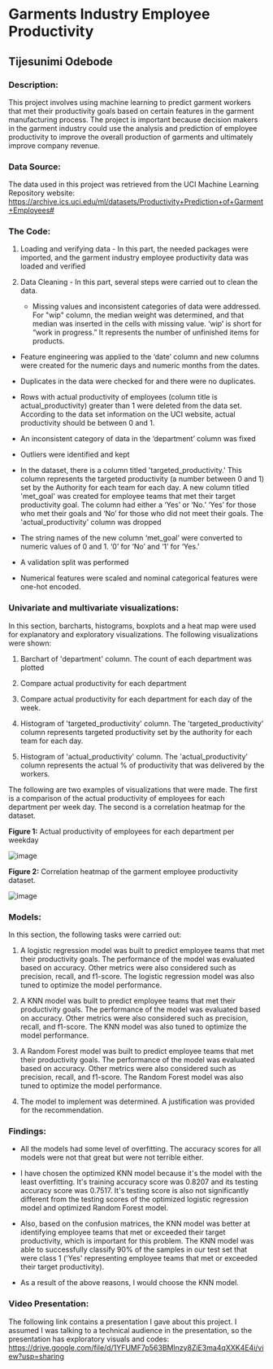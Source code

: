 # Garments Industry Employee Productivity

## Tijesunimi Odebode

### Description:

This project involves using machine learning to predict garment workers that met their productivity goals based on certain features in the garment manufacturing process. The project is important because decision makers in the garment industry could use the analysis and prediction of employee productivity to improve the overall production of garments and ultimately improve company revenue.

### Data Source:

The data used in this project was retrieved from the UCI Machine Learning Repository website: https://archive.ics.uci.edu/ml/datasets/Productivity+Prediction+of+Garment+Employees#

### The Code:

1. Loading and verifying data - In this part, the needed packages were imported, and the garment industry employee productivity data was loaded and verified

2. Data Cleaning - In this part, several steps were carried out to clean the data. 

   * Missing values and inconsistent categories of data were addressed. For "wip" column, the median weight was determined, and that median was inserted in the cells with missing value. ‘wip’ is short for “work in progress.” It represents the number of unfinished items for products.

- Feature engineering was applied to the ‘date’ column and new columns were created for the numeric days and numeric months from the dates.

- Duplicates in the data were checked for and there were no duplicates. 

- Rows with actual productivity of employees (column title is actual_productivity) greater than 1 were deleted from the data set. According to the data set information on the UCI website, actual productivity should be between 0 and 1.

- An inconsistent category of data in the ‘department’ column was fixed

- Outliers were identified and kept

- In the dataset, there is a column titled 'targeted_productivity.' This column represents the targeted productivity (a number between 0 and 1) set by the Authority for each team for each day. A new column titled 'met_goal' was created for employee teams that met their target productivity goal. The column had either a ‘Yes’ or ‘No.’ ‘Yes’ for those who met their goals and ‘No’ for those who did not meet their goals. The 'actual_productivity' column was dropped

- The string names of the new column ‘met_goal’ were converted to numeric values of 0 and 1. ‘0’ for ‘No’ and ‘1’ for ‘Yes.’

- A validation split was performed

- Numerical features were scaled and nominal categorical features were one-hot encoded.

### Univariate and multivariate visualizations:

In this section, barcharts, histograms, boxplots and a heat map were used for explanatory and exploratory visualizations. The following visualizations were shown:

1. Barchart of 'department' column. The count of each department was plotted

2. Compare actual productivity for each department

3. Compare actual productivity for each department for each day of the week.

4. Histogram of 'targeted_productivity' column. The 'targeted_productivity' column represents targeted productivity set by the authority for each team for each day.

5. Histogram of 'actual_productivity' column. The 'actual_productivity' column represents the actual % of productivity that was delivered by the workers.

The following are two examples of visualizations that were made. The first is a comparison of the actual productivity of employees for each department per week day. The second is a correlation heatmap for the dataset.

**Figure 1:** Actual productivity of employees for each department per weekday

![image](https://user-images.githubusercontent.com/97941938/162676304-ebba09c0-1fd6-4448-b948-f9451a651997.png)

**Figure 2:** Correlation heatmap of the garment employee productivity dataset.

![image](https://user-images.githubusercontent.com/97941938/162676415-8c78dc69-8772-46f8-91e8-348f0bbf49ee.png)

### Models:

In this section, the following tasks were carried out:

1. A logistic regression model was built to predict employee teams that met their productivity goals. The performance of the model was evaluated based on accuracy. Other metrics were also considered such as precision, recall, and f1-score. The logistic regression model was also tuned to optimize the model performance.

2. A KNN model was built to predict employee teams that met their productivity goals. The performance of the model was evaluated based on accuracy. Other metrics were also considered such as precision, recall, and f1-score. The KNN model was also tuned to optimize the model performance.

3. A Random Forest model was built to predict employee teams that met their productivity goals. The performance of the model was evaluated based on accuracy. Other metrics were also considered such as precision, recall, and f1-score. The Random Forest model was also tuned to optimize the model performance.

4. The model to implement was determined. A justification was provided for the recommendation.

### Findings:

- All the models had some level of overfitting. The accuracy scores for all models were not that great but were not terrible either.

- I have chosen the optimized KNN model because it's the model with the least overfitting. It's training accuracy score was 0.8207 and its testing accuracy score was 0.7517. It's testing score is also not significantly different from the testing scores of the optimized logistic regression model and optimized Random Forest model.

- Also, based on the confusion matrices, the KNN model was better at identifying employee teams that met or exceeded their target productivity, which is important for this problem. The KNN model was able to successfully classify 90% of the samples in our test set that were class 1 ('Yes' representing employee teams that met or exceeded their target productivity).

- As a result of the above reasons, I would choose the KNN model.

### Video Presentation:

The following link contains a presentation I gave about this project. I assumed I was talking to a technical audience in the presentation, so the presentation has exploratory visuals and codes: https://drive.google.com/file/d/1YFUMF7p563BMlnzy8ZiE3ma4qXXK4E4i/view?usp=sharing
